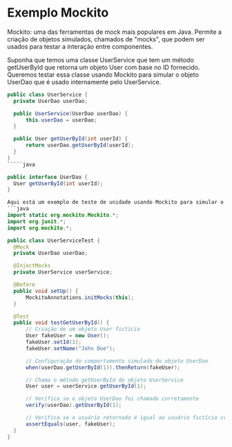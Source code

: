 # Exemplo Mockito

<p>Mockito: uma das ferramentas de mock mais populares em Java. Permite a criação de objetos simulados, chamados de "mocks", que podem ser usados para testar a interação entre componentes.<p>

  
  Suponha que temos uma classe UserService que tem um método getUserById que retorna um objeto User com base no ID fornecido. Queremos testar essa classe usando   Mockito para simular o objeto UserDao que é usado internamente pelo UserService.
  
  ```java
  public class UserService {
    private UserDao userDao;

    public UserService(UserDao userDao) {
        this.userDao = userDao;
    }

    public User getUserById(int userId) {
        return userDao.getUserById(userId);
    }
}
`````java
  
public interface UserDao {
    User getUserById(int userId);
}
  
Aqui está um exemplo de teste de unidade usando Mockito para simular o objeto UserDao:
 ```java
  import static org.mockito.Mockito.*;
import org.junit.*;
import org.mockito.*;

public class UserServiceTest {
    @Mock
    private UserDao userDao;

    @InjectMocks
    private UserService userService;

    @Before
    public void setUp() {
        MockitoAnnotations.initMocks(this);
    }

    @Test
    public void testGetUserById() {
        // Criação de um objeto User fictício
        User fakeUser = new User();
        fakeUser.setId(1);
        fakeUser.setName("John Doe");

        // Configuração do comportamento simulado do objeto UserDao
        when(userDao.getUserById(1)).thenReturn(fakeUser);

        // Chama o método getUserById do objeto UserService
        User user = userService.getUserById(1);

        // Verifica se o objeto UserDao foi chamado corretamente
        verify(userDao).getUserById(1);

        // Verifica se o usuário retornado é igual ao usuário fictício criado acima
        assertEquals(user, fakeUser);
    }
}
